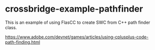 crossbridge-example-pathfinder
==============================

This is an example of using FlasCC to create SWC from C++ path finder class.

https://www.adobe.com/devnet/games/articles/using-cplusplus-code-path-finding.html
